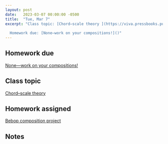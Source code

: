 ```yaml
---
layout: post
date:   2023-03-07 00:00:00 -0500
title:  "Tue, Mar 7"
excerpt: "Class topic: [Chord–scale theory ](https://viva.pressbooks.pub/openmusictheory/chapter/chord-scale-theory/)
  
  Homework due: [None—work on your compositions!]()"
---
```


## Homework due

[None—work on your compositions!]()

## Class topic

[Chord–scale theory ](https://viva.pressbooks.pub/openmusictheory/chapter/chord-scale-theory/)

## Homework assigned

[Bebop composition project](https://viva.pressbooks.pub/openmusictheory/chapter/jazz-embellishing-chords/#assignments)

## Notes

